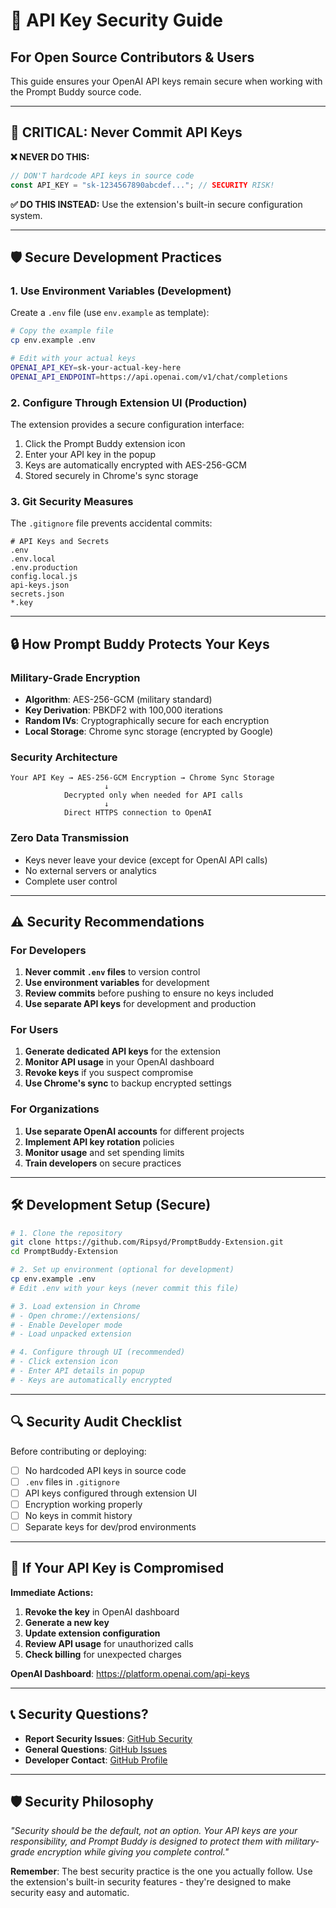 # 🔐 API Key Security Guide

## For Open Source Contributors & Users

This guide ensures your OpenAI API keys remain secure when working with the Prompt Buddy source code.

---

## 🚨 **CRITICAL: Never Commit API Keys**

**❌ NEVER DO THIS:**
```javascript
// DON'T hardcode API keys in source code
const API_KEY = "sk-1234567890abcdef..."; // SECURITY RISK!
```

**✅ DO THIS INSTEAD:**
Use the extension's built-in secure configuration system.

---

## 🛡️ **Secure Development Practices**

### **1. Use Environment Variables (Development)**

Create a `.env` file (use `env.example` as template):
```bash
# Copy the example file
cp env.example .env

# Edit with your actual keys
OPENAI_API_KEY=sk-your-actual-key-here
OPENAI_API_ENDPOINT=https://api.openai.com/v1/chat/completions
```

### **2. Configure Through Extension UI (Production)**

The extension provides a secure configuration interface:
1. Click the Prompt Buddy extension icon
2. Enter your API key in the popup
3. Keys are automatically encrypted with AES-256-GCM
4. Stored securely in Chrome's sync storage

### **3. Git Security Measures**

The `.gitignore` file prevents accidental commits:
```gitignore
# API Keys and Secrets
.env
.env.local
.env.production
config.local.js
api-keys.json
secrets.json
*.key
```

---

## 🔒 **How Prompt Buddy Protects Your Keys**

### **Military-Grade Encryption**
- **Algorithm**: AES-256-GCM (military standard)
- **Key Derivation**: PBKDF2 with 100,000 iterations
- **Random IVs**: Cryptographically secure for each encryption
- **Local Storage**: Chrome sync storage (encrypted by Google)

### **Security Architecture**
```
Your API Key → AES-256-GCM Encryption → Chrome Sync Storage
                     ↓
            Decrypted only when needed for API calls
                     ↓
            Direct HTTPS connection to OpenAI
```

### **Zero Data Transmission**
- Keys never leave your device (except for OpenAI API calls)
- No external servers or analytics
- Complete user control

---

## ⚠️ **Security Recommendations**

### **For Developers**
1. **Never commit `.env` files** to version control
2. **Use environment variables** for development
3. **Review commits** before pushing to ensure no keys included
4. **Use separate API keys** for development and production

### **For Users**
1. **Generate dedicated API keys** for the extension
2. **Monitor API usage** in your OpenAI dashboard
3. **Revoke keys** if you suspect compromise
4. **Use Chrome's sync** to backup encrypted settings

### **For Organizations**
1. **Use separate OpenAI accounts** for different projects
2. **Implement API key rotation** policies
3. **Monitor usage** and set spending limits
4. **Train developers** on secure practices

---

## 🛠️ **Development Setup (Secure)**

```bash
# 1. Clone the repository
git clone https://github.com/Ripsyd/PromptBuddy-Extension.git
cd PromptBuddy-Extension

# 2. Set up environment (optional for development)
cp env.example .env
# Edit .env with your keys (never commit this file)

# 3. Load extension in Chrome
# - Open chrome://extensions/
# - Enable Developer mode
# - Load unpacked extension

# 4. Configure through UI (recommended)
# - Click extension icon
# - Enter API details in popup
# - Keys are automatically encrypted
```

---

## 🔍 **Security Audit Checklist**

Before contributing or deploying:

- [ ] No hardcoded API keys in source code
- [ ] `.env` files in `.gitignore`
- [ ] API keys configured through extension UI
- [ ] Encryption working properly
- [ ] No keys in commit history
- [ ] Separate keys for dev/prod environments

---

## 🚨 **If Your API Key is Compromised**

**Immediate Actions:**
1. **Revoke the key** in OpenAI dashboard
2. **Generate a new key**
3. **Update extension configuration**
4. **Review API usage** for unauthorized calls
5. **Check billing** for unexpected charges

**OpenAI Dashboard**: https://platform.openai.com/api-keys

---

## 📞 **Security Questions?**

- **Report Security Issues**: [GitHub Security](https://github.com/Ripsyd/PromptBuddy-Extension/security)
- **General Questions**: [GitHub Issues](https://github.com/Ripsyd/PromptBuddy-Extension/issues)
- **Developer Contact**: [GitHub Profile](https://github.com/Ripsyd)

---

## 🛡️ **Security Philosophy**

*"Security should be the default, not an option. Your API keys are your responsibility, and Prompt Buddy is designed to protect them with military-grade encryption while giving you complete control."*

**Remember**: The best security practice is the one you actually follow. Use the extension's built-in security features - they're designed to make security easy and automatic.
